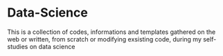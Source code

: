 # Data-Science
This is a collection of codes, informations and templates gathered on the web or written, from scratch or modifying exsisting code, during my self-studies on data science
